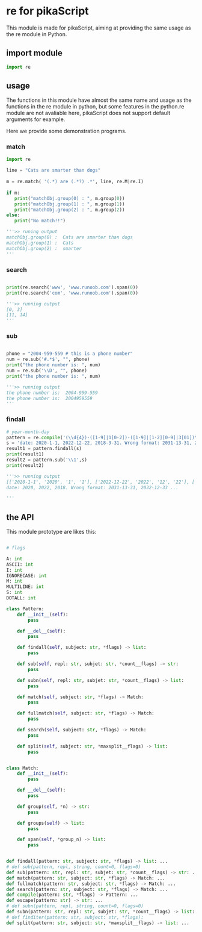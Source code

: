 # re for pikaScript

This module is made for pikaScript, aiming at providing the same usage as the re module in Python.

## import module

``` python
import re
```

## usage

The functions in this module have almost the same name and usage as the functions in the re module in python, but some features in the python.re module are not avaliable here, pikaScript does not support default arguments for example. 

Here we provide some demonstration programs.

### match

``` python
import re
 
line = "Cats are smarter than dogs"
 
m = re.match( '(.*) are (.*?) .*', line, re.M|re.I)
 
if m:
   print("matchObj.group(0) : ", m.group(0))
   print("matchObj.group(1) : ", m.group(1))
   print("matchObj.group(2) : ", m.group(2))
else:
   print("No match!!")

'''>> runing output
matchObj.group(0) :  Cats are smarter than dogs
matchObj.group(1) :  Cats
matchObj.group(2) :  smarter
'''
```

### search

``` python

print(re.search('www', 'www.runoob.com').span(0))
print(re.search('com', 'www.runoob.com').span(0)) 

'''>> running output
[0, 3]
[11, 14]
'''
```

### sub

```python

phone = "2004-959-559 # this is a phone number"
num = re.sub('#.*$', "", phone)
print("the phone number is: ", num)
num = re.sub('\\D', "", phone)
print("the phone number is: ", num)

'''>> running output
the phone number is:  2004-959-559
the phone number is:  2004959559
'''

```

### findall

``` python
# year-month-day
pattern = re.compile('(\\d{4})-([1-9]|1[0-2])-([1-9]|[1-2][0-9]|3[01])\\b')
s = 'date: 2020-1-1, 2022-12-22, 2018-3-31. Wrong format: 2031-13-31, 2032-12-33 ...'
result1 = pattern.findall(s)
print(result1)
result2 = pattern.sub('\\1',s)
print(result2)

'''>> running output
[['2020-1-1', '2020', '1', '1'], ['2022-12-22', '2022', '12', '22'], ['2018-3-31', '2018', '3', '31']]
date: 2020, 2022, 2018. Wrong format: 2031-13-31, 2032-12-33 ...

'''
```

## the API

This module prototype are likes this:

``` python

# flags

A: int
ASCII: int
I: int
IGNORECASE: int
M: int
MULTILINE: int
S: int
DOTALL: int

class Pattern:
    def __init__(self):
        pass

    def __del__(self):
        pass

    def findall(self, subject: str, *flags) -> list:
        pass

    def sub(self, repl: str, subjet: str, *count__flags) -> str:
        pass

    def subn(self, repl: str, subjet: str, *count__flags) -> list:
        pass

    def match(self, subject: str, *flags) -> Match:
        pass

    def fullmatch(self, subject: str, *flags) -> Match:
        pass

    def search(self, subject: str, *flags) -> Match:
        pass

    def split(self, subject: str, *maxsplit__flags) -> list:
        pass


class Match:
    def __init__(self):
        pass

    def __del__(self):
        pass

    def group(self, *n) -> str:
        pass

    def groups(self) -> list:
        pass

    def span(self, *group_n) -> list:
        pass


def findall(pattern: str, subject: str, *flags) -> list: ...
# def sub(pattern, repl, string, count=0, flags=0)
def sub(pattern: str, repl: str, subjet: str, *count__flags) -> str: ...
def match(pattern: str, subject: str, *flags) -> Match: ...
def fullmatch(pattern: str, subject: str, *flags) -> Match: ...
def search(pattern: str, subject: str, *flags) -> Match: ...
def compile(pattern: str, *flags) -> Pattern: ...
def escape(pattern: str) -> str: ...
# def subn(pattern, repl, string, count=0, flags=0)
def subn(pattern: str, repl: str, subjet: str, *count__flags) -> list: ...
# def finditer(pattern: str, subject: str, *flags):
def split(pattern: str, subject: str, *maxsplit__flags) -> list: ...

```
